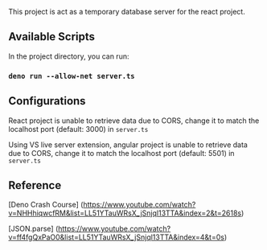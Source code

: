This project is act as a temporary database server for the react project.

## Available Scripts

In the project directory, you can run:

### `deno run --allow-net server.ts`

## Configurations

React project is unable to retrieve data due to CORS, change it to match the localhost port (default: 3000) in `server.ts`

Using VS live server extension, angular project is unable to retrieve data due to CORS, change it to match the localhost port (default: 5501) in `server.ts`

## Reference

[Deno Crash Course] (https://www.youtube.com/watch?v=NHHhiqwcfRM&list=LL51YTauWRsX_jSnjql13TTA&index=2&t=2618s)

[JSON.parse] (https://www.youtube.com/watch?v=ff4fgQxPaO0&list=LL51YTauWRsX_jSnjql13TTA&index=4&t=0s)
